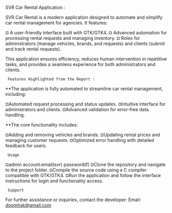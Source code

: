 SVR Car Rental Application :

SVR Car Rental is a modern application designed to automate and simplify car rental management for agencies. It features:

¤ A user-friendly interface built with GTK/GTK4.
¤ Advanced automation for processing rental requests and managing inventory.
¤ Roles for administrators (manage vehicles, brands, and requests) and clients (submit and track rental requests).


This application ensures efficiency, reduces human intervention in repetitive tasks, and provides a seamless experience for both administrators and clients.

     Features Highlighted from the Report :


**The application is fully automated to streamline car rental management, including:

¤Automated request processing and status updates.
¤Intuitive interface for administrators and clients.
¤Advanced validation for error-free data handling.

**The core functionality includes:

¤Adding and removing vehicles and brands.
¤Updating rental prices and managing customer requests.
¤Optimized error handling with detailed feedback for users.


     Usage

¤admin account:email(svr) password(f)
¤Clone the repository and navigate to the project folder.
¤Compile the source code using a C compiler compatible with GTK/GTK4.
¤Run the application and follow the interface instructions for login and functionality access.


     Support

For further assistance or inquiries, contact the developer:
Email: doomhsk@gmail.com
